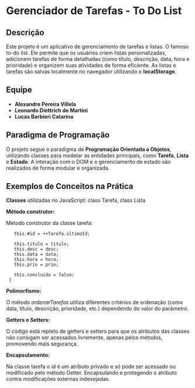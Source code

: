 <!-- [![Review Assignment Due Date](https://classroom.github.com/assets/deadline-readme-button-22041afd0340ce965d47ae6ef1cefeee28c7c493a6346c4f15d667ab976d596c.svg)](https://classroom.github.com/a/nItz-X-a) -->

# Gerenciador de Tarefas - To Do List

## Descrição

Este projeto é um aplicativo de gerenciamento de tarefas e listas. O famoso to-do list. Ele permite que os usuários criem listas personalizadas, adicionem tarefas de forma detalhadas (como título, descrição, data, hora e prioridade) e organizem suas atividades de forma eficiente. As listas e tarefas são salvas localmente no navegador utilizando o **localStorage**.

## Equipe

- **Alexandre Pereira Villela**
- **Leonardo Diettrich de Martini**
- **Lucas Barbieri Catarina**

## Paradigma de Programação

O projeto segue o paradigma de **Programação Orientada a Objetos**, utilizando classes para modelar as entidades principais, como **Tarefa**, **Lista** e **Estado**. A interação com o DOM e o gerenciamento de estado são realizados de forma modular e organizada.

## Exemplos de Conceitos na Prática

**Classes** utilizadas no JavaScript: class Tarefa, class Lista

**Método construtor:**

Método construtor da classe tarefa:
 ```constructor(titulo, desc, data, hora, prio) {
    this.#id = ++Tarefa.ultimoId;

    this.titulo = titulo;
    this.desc = desc;
    this.data = data;
    this.hora = hora;
    this.prio = prio;

    this.concluida = false;
  }
  ```

**Polimorfismo:** 

O método *ordenarTarefas* utiliza diferentes critérios de ordenação (como data, título, descrição, prioridade, etc.) dependendo do valor do parâmetro.

**Getters e Setters:**

O código está repleto de getters e setters para que os atributos das classes não consigam ser acessados livremente, apenas pelos métodos, promovendo mais segurança.

**Encapsulamento:**

Na classe tarefa o id é um atributo privado e só pode ser acessado ou modificado pelo método Getter. Encapsulando e protegendo o atributo contra modificações externas indesejadas.